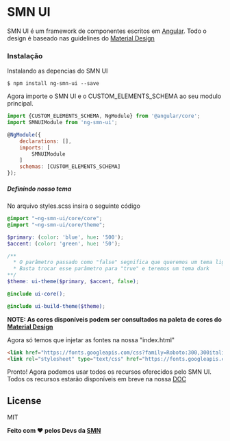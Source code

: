 # SMN UI

SMN UI é um framework de componentes escritos em [Angular](https://angular.io/). Todo o design é baseado nas guidelines do [Material Design](https://material.io/guidelines/)

### Instalação

Instalando as depencias do SMN UI

```shell
$ npm install ng-smn-ui --save
```

Agora importe o SMN UI e o CUSTOM_ELEMENTS_SCHEMA ao seu modulo principal.

```js
import {CUSTOM_ELEMENTS_SCHEMA, NgModule} from '@angular/core';
import SMNUIModule from 'ng-smn-ui';

@NgModule({
    declarations: [],
    imports: [
        SMNUIModule
    ]
    schemas: [CUSTOM_ELEMENTS_SCHEMA]
});
```

##### Definindo nosso tema
No arquivo styles.scss insira o seguinte código
```scss
@import "~ng-smn-ui/core/core";
@import "~ng-smn-ui/core/theme";

$primary: (color: 'blue', hue: '500');
$accent: (color: 'green', hue: '50');

/**
  * O parâmetro passado como "false" segnifica que queremos um tema light
  * Basta trocar esse parâmetro para "true" e teremos um tema dark 
**/
$theme: ui-theme($primary, $accent, false); 

@include ui-core();

@include ui-build-theme($theme);
```
**NOTE: As cores disponíveis podem ser consultados na paleta de cores do [Material Design](https://material.io/guidelines/style/color.html#color-color-palette)**

Agora só temos que injetar as fontes na nossa "index.html"

```html
<link href="https://fonts.googleapis.com/css?family=Roboto:300,300italic,400,400italic,500,500italic,700,700italic" rel="stylesheet" type="text/css">
<link rel="stylesheet" type="text/css" href="https://fonts.googleapis.com/icon?family=Material+Icons">
```

Pronto! Agora podemos usar todos os recursos oferecidos pelo SMN UI. 
Todos os recursos estarão disponíveis em breve na nossa [DOC]()

License
----

MIT


**Feito com ❤️ pelos Devs da [SMN](http://smn.com.br/)**
